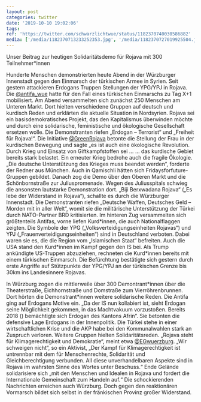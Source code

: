 ```yaml
---
layout: post
categories: twitter
date: '2019-10-10 19:02:06'
tags: 
ref: 'https://twitter.com/schwarzlichtwue/status/1182370740030586882'
media: ['/media/1182370713233252353.jpg', '/media/1182370727019925504.jpg', '/media/1182370743868444675.jpg', '/media/1182370750948356097.jpg', '/media/1182370759798349824.jpg', '/media/1182370799157690370.jpg', '/media/1182370856246415361.jpg', '/media/1182370865046011909.jpg', '/media/1182371443323092992.jpg']
---
```

Unser Beitrag zur heutigen Solidaritätsdemo für Rojava mit 300 Teilnehmer\*innen



 
Hunderte Menschen demonstrierten heute Abend in der Würzburger Innenstadt gegen den Einmarsch der türkischen Armee in Syrien. Seit gestern attackieren Erdogans Truppen Stellungen der YPG/YPJ in Rojava. 
Die [@antifa_wue](https://twitter.com/antifa_wue) hatte für den Fall eines türkischen Einmarschs zu Tag X+1 mobilisiert. Am Abend versammelten sich zunächst 250 Menschen am Unteren Markt. Dort hielten verschiedene Gruppen auf deutsch und kurdisch Reden und erklärten die aktuelle Situation in Nordsyrien. 
Rojava sei ein basisdemokratisches Projekt, das den Kapitalismus überwinden möchte und durch eine solidarische, feministische und ökologische Gesellschaft ersetzen wolle.
Die Demonstranten riefen „Erdogan – Terrorist“ und „Freiheit für Rojava!“. Die Initiative [@GreenRojava](https://twitter.com/GreenRojava) betonte die Stellung der Frau in der kurdischen Bewegung und sagte „es ist auch eine ökologische Revolution. Durch Krieg und Einsatz von Giftkampfstoffen sei … 
… das kurdische Gebiet bereits stark belastet. Ein erneuter Krieg bedrohe auch die fragile Ökologie. „Die deutsche Unterstützung des Krieges muss beendet werden“, forderte der Redner aus München. Auch in Qamischli hätten sich Fridaysforfuture-Gruppen gebildet. 
Danach zog die Demo über den Oberen Markt und die Schönbornstraße zur Juliuspromenade. Wegen des Juliusspitals schwieg die ansonsten lautstarke Demonstration dort. „Biji Berxwadana Rojava“ („Es lebe der Widerstand in Rojava“), schallte es durch die Würzburger Innenstadt. 
Die Demonstranten riefen „Deutsche Waffen, Deutsches Geld – Morden mit in aller Welt“, womit sie die militärische Unterstützung der Türkei durch NATO-Partner BRD kritisierten.
Im hinteren Zug versammelten sich größtenteils Antifas, vorne liefen Kurd\*innen, die auch Nationalflaggen zeigten.
Die Symbole der YPG („Volksverteidigungseinheiten Rojavas“) und YPJ („Frauenverteidigungseinheiten“) sind in Deutschland verboten. Dabei waren sie es, die die Region vom „Islamischen Staat“ befreiten.
Auch die USA stand den Kurd\*innen im Kampf gegen den IS bei. Als Trump ankündigte US-Truppen abzuziehen, rechneten die Kurd\*innen bereits mit einem türkischen Einmarsch. Die Befürchtung bestätigte sich gestern durch erste Angriffe auf Stützpunkte der YPG/YPJ an der   türkischen Grenze bis 30km ins Landesinnere Rojavas. 



In Würzburg zogen die mittlerweile über 300 Demontrant\*innen über die Theaterstraße, Eichhornstraße und Domstraße zum Vierröhrenbrunnen. Dort hörten die Demonstrant\*innen weitere solidarische Reden.
Die Antifa ging auf Erdogans Motive ein. „Da der IS nun kollabiert ist, sieht Erdogan seine Möglichkeit gekommen, in das Machtvakuum vorzustoßen. Bereits 2018 () bemächtigte sich Erdogan des Kantons Afrin“. Sie betonten die defensive Lage Erdogans in der Innenpolitik. 
Die Türkei stehe in einer wirtschaftlichen Krise und die AKP habe bei den Kommunalwahlen stark an Zuspruch verloren.
Weitere Gruppen hielten Solidaritätsreden. „Rojava steht für Klimagerechtigkeit und Demokratie“, meint etwa [@EGwuerzburg](https://twitter.com/EGwuerzburg). „Wir schweigen nicht“, so ein Aktivist, „Der Kampf für Klimagerechtigkeit ist untrennbar  mit dem für Menschenrechte, Solidarität und Gleichberechtigung verbunden. All diese unverhandelbaren Aspekte sind in Rojava im wahrsten Sinne des Wortes unter Beschuss.“
Ende Gelände solidarisiere sich „mit den Menschen und Idealen in Rojava und fordert die Internationale Gemeinschaft zum Handeln auf.“
Die schockierenden Nachrichten erreichen auch Würzburg. Doch gegen den reaktionären Vormarsch bildet sich selbst in der fränkischen Provinz großer Widerstand.